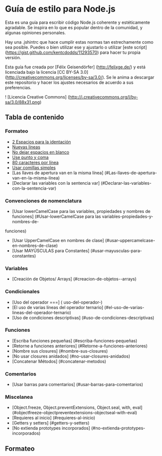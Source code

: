 # Guía de estilo para Node.js

Esta es una guía para escribir código Node.js coherente y estéticamente agradable.
Se inspira en lo que es popular dentro de la comunidad, y algunas
opiniones personales.

Hay una .jshintrc que hace cumplir estas normas tan estrechamente como sea posible. 
Puedes o bien utilizar ese y ajustarlo o utilizar [este script] (https://gist.github.com/kentcdodds/11293570) para hacer tu propia versión.

Esta guía fue creada por [Félix Geisendörfer] (http://felixge.de/) y está
licenciada bajo la licencia [CC BY-SA 3.0] (http://creativecommons.org/licenses/by-sa/3.0/). 
Se le anima a descargar este repositorio y hacer los ajustes necesarios de acuerdo a sus preferencias.

! [Licencia Creative Commons] (http://i.creativecommons.org/l/by-sa/3.0/88x31.png)

## Tabla de contenido

### Formateo
* [2 Espacios para la identación](#2-espacios-para-la-indentación)
* [Nuevas lineas](#nuevas-lineas)
* [No dejar espacios en blanco](#no-dejar-espacios-en-blanco)
* [Use punto y coma](#use-punto-y-coma)
* [80 caracteres por línea](#80-caracteres-por-línea)
* [Usar comillas simples](#usar-comillas-simples)
* [Las llaves de apertura van en la misma línea] (#Las-llaves-de-apertura-van-en-la-misma-línea)
* [Declarar las variables con la sentencia var] (#Declarar-las-variables-con-la-sentencia-var)

### Convenciones de nomenclatura
* [Usar lowerCamelCase para las variables, propiedades y nombres de funciones] (#Usar-lowerCamelCase para las variables-propiedades-y-nombres-de-

funciones)
* [Usar UpperCamelCase en nombres de clase] (#usar-uppercamelcase-en-nombres-de-clase)
* [Usar MAYÚSCULAS para Constantes] (#usar-mayusculas-para-constantes)

### Variables
* [Creación de Objetos/ Arrays] (#creacion-de-objetos--arrays)

### Condicionales
* [Uso del operador ===] ( uso-del-operador-)
* [El uso de varias líneas del operador ternario] (#el-uso-de-varias-lineas-del-operador-ternario)
* [Uso de condiciones descriptivas] (#uso-de-condiciones-descriptivas)

### Funciones
* [Escriba funciones pequeñas] (#escriba-funciones-pequeñas)
* [Retorne a funciones anteriores] (#Retorne-a-funciones-anteriores)
* [Nombre sus closures] (#nombre-sus-closures)
* [No usar closures anidados] (#no-usar-closures-anidados)
* [Concatenar Métodos] (#concatenar-metodos)

### Comentarios
* [Usar barras para comentarios] (#usar-barras-para-comentarios)

### Miscelanea
* [Object.freeze, Object.preventExtensions, Object.seal, with, eval] (#objectfreeze-objectpreventextensions-objectseal-with-eval)
* [Requieres al inicio] (#requieres-al-inicio)
* [Getters y setters] (#getters-y-setters)
* [No extienda prototypes incorporados] (#no-extienda-prototypes-incorporados)

## Formateo
